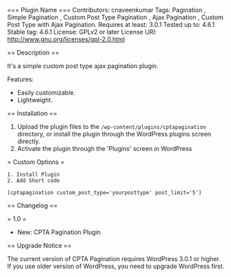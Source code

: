 === Plugin Name ===
Contributors:  cnaveenkumar
Tags:  Pagination , Simple Pagination , Custom Post Type Pagination , Ajax Pagination , Custom Post Type with Ajax Pagination.
Requires at least: 3.0.1
Tested up to: 4.6.1
Stable tag: 4.6.1
License: GPLv2 or later
License URI: http://www.gnu.org/licenses/gpl-2.0.html


== Description ==

It's a simple custom post type ajax pagination plugin.

Features:

* Easily customizable.
* Lightweight.

== Installation ==

1. Upload the plugin files to the `/wp-content/plugins/cptapagination` directory, or install the plugin through the WordPress plugins screen directly.
2. Activate the plugin through the 'Plugins' screen in WordPress

= Custom Options =
	
	1. Install Plugin
	2. Add Short code 
	
	[cptapagination custom_post_type='yourposttype' post_limit='5']

== Changelog ==

= 1.0 =

* New: CPTA Pagination Plugin

== Upgrade Notice ==

The current version of CPTA Pagination requires WordPress 3.0.1 or higher. If you use older version of WordPress, you need to upgrade WordPress first.
